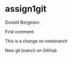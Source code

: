 # assign1git
Donald Bergeson

First comment

This is a change on newbranch

New git branch on GitHub

